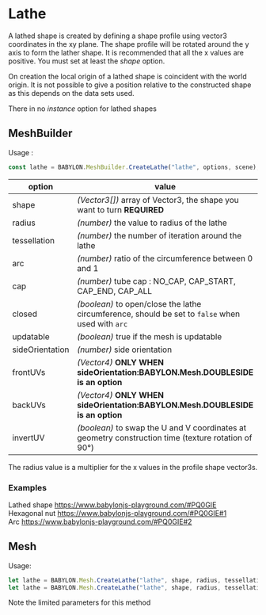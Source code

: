 # Lathe
A lathed shape is created by defining a shape profile using vector3 coordinates in the xy plane. The shape profile will be rotated around the y axis to form the lather shape. It is recommended that all the x values are positive. You must set at least the _shape_ option.

On creation the local origin of a lathed shape is coincident with the world origin. It is not possible to give a position relative to the constructed shape as this depends on the data sets used.

There in no _instance_ option for lathed shapes

## MeshBuilder
Usage :
```javascript
const lathe = BABYLON.MeshBuilder.CreateLathe("lathe", options, scene); //scene is optional and defaults to the current scene
```

option|value|default value
--------|-----|-------------
shape|_(Vector3[])_  array of Vector3, the shape you want to turn **REQUIRED** |
radius|_(number)_  the value to radius of the lathe|1
tessellation|_(number)_  the number of iteration around the lathe|64
arc|_(number)_ ratio of the circumference between 0 and 1|1
cap|_(number)_ tube cap : NO_CAP, CAP_START, CAP_END, CAP_ALL|NO_CAP
closed|_(boolean)_ to open/close the lathe circumference, should be set to `false` when used with `arc`|true
updatable|_(boolean)_ true if the mesh is updatable|false
sideOrientation|_(number)_ side orientation|DEFAULTSIDE
frontUVs|_(Vector4)_  **ONLY WHEN sideOrientation:BABYLON.Mesh.DOUBLESIDE is an option** | Vector4(0,0, 1,1) 
backUVs|_(Vector4)_  **ONLY WHEN sideOrientation:BABYLON.Mesh.DOUBLESIDE is an option** | Vector4(0,0, 1,1) 
invertUV|_(boolean)_ to swap the U and V coordinates at geometry construction time (texture rotation of 90°)|false

The radius value is a multiplier for the x values in the profile shape vector3s.

### Examples
Lathed shape https://www.babylonjs-playground.com/#PQ0GIE  
Hexagonal nut https://www.babylonjs-playground.com/#PQ0GIE#1  
Arc https://www.babylonjs-playground.com/#PQ0GIE#2  


## Mesh
Usage:
```javascript
let lathe = BABYLON.Mesh.CreateLathe("lathe", shape, radius, tessellation, scene);
let lathe = BABYLON.Mesh.CreateLathe("lathe", shape, radius, tessellation, scene, updatable, sideOrientation); //optional parameters after scene
```
Note the limited parameters for this method